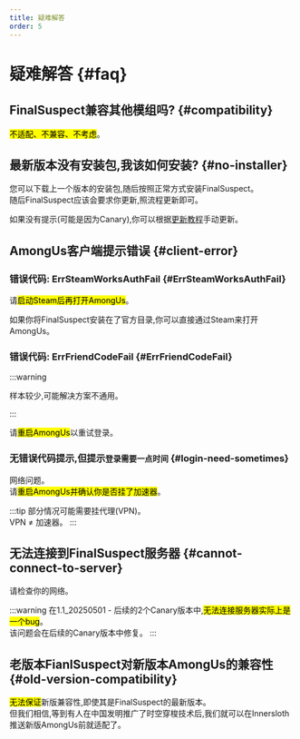 ```yaml
---
title: 疑难解答
order: 5
---
```

# 疑难解答 {#faq}

## FinalSuspect兼容其他模组吗? {#compatibility}

<mark>不适配、不兼容、不考虑</mark>。

## 最新版本没有安装包,我该如何安装? {#no-installer}

您可以下载上一个版本的安装包,随后按照正常方式安装FinalSuspect。\
随后FinalSuspect应该会要求你更新,照流程更新即可。

如果没有提示(可能是因为Canary),你可以根据[更新教程](Guide/Update#manual-update)手动更新。

## AmongUs客户端提示错误 {#client-error}

### 错误代码: ErrSteamWorksAuthFail {#ErrSteamWorksAuthFail}

请<mark>启动Steam后再打开AmongUs</mark>。

如果你将FinalSuspect安装在了官方目录,你可以直接通过Steam来打开AmongUs。

### 错误代码: ErrFriendCodeFail {#ErrFriendCodeFail}

:::warning

样本较少,可能解决方案不通用。

:::

请<mark>重启AmongUs</mark>以重试登录。

### 无错误代码提示,但提示`登录需要一点时间` {#login-need-sometimes}

网络问题。\
请<mark>重启AmongUs并确认你是否挂了加速器</mark>。

:::tip
部分情况可能需要挂代理(VPN)。\
VPN ≠ 加速器。
:::

## 无法连接到FinalSuspect服务器 {#cannot-connect-to-server}

请检查你的网络。

:::warning
在1.1_20250501 - 后续的2个Canary版本中,<mark>无法连接服务器实际上是一个bug</mark>。\
该问题会在后续的Canary版本中修复。
:::

## 老版本FianlSuspect对新版本AmongUs的兼容性 {#old-version-compatibility}

<mark>无法保证</mark>新版兼容性,即使其是FinalSuspect的最新版本。\
但我们相信,等到有人在中国发明推广了时空穿梭技术后,我们就可以在Innersloth推送新版AmongUs前就适配了。